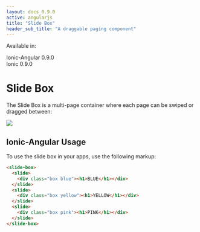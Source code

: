 ```yaml
---
layout: docs_0.9.0
active: angularjs
title: "Slide Box"
header_sub_title: "A draggable paging component"
---
```


Available in:
<div class="label label-danger">Ionic-Angular 0.9.0</div>
<div class="label label-primary">Ionic 0.9.0</div>

Slide Box
===


The Slide Box is a multi-page container where each page can be swiped or dragged between:

<img src="http://ionicframework.com.s3.amazonaws.com/docs/controllers/slideBox.gif">

## Ionic-Angular Usage

To use the slide box in your apps, use the following markup:

```html
<slide-box>
  <slide>
    <div class="box blue"><h1>BLUE</h1></div>
  </slide>
  <slide>
    <div class="box yellow"><h1>YELLOW</h1></div>
  </slide>
  <slide>
    <div class="box pink"><h1>PINK</h1></div>
  </slide>
</slide-box>
```
